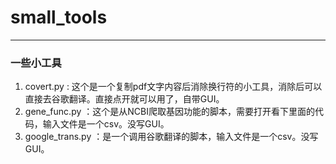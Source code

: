 # small_tools

---

### 一些小工具
1. covert.py : 这个是一个复制pdf文字内容后消除换行符的小工具，消除后可以直接去谷歌翻译。直接点开就可以用了，自带GUI。
2. gene_func.py ：这个是从NCBI爬取基因功能的脚本，需要打开看下里面的代码，输入文件是一个csv。没写GUI。
3. google_trans.py ：是一个调用谷歌翻译的脚本，输入文件是一个csv。没写GUI。
